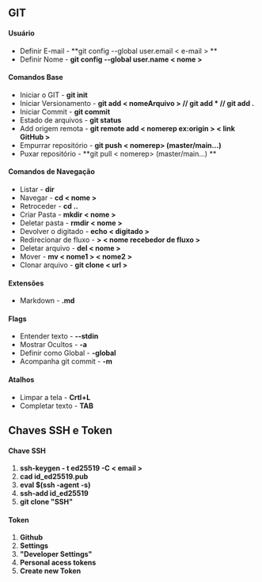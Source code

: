 ##                                             GIT

#### Usuário

- Definir E-mail - **git config --global user.email < e-mail > **
- Definir Nome - **git config --global user.name < nome >**

#### Comandos Base

- Iniciar o GIT - **git init**
- Iniciar Versionamento - **git add < nomeArquivo > // git add * // git add .**
- Iniciar Commit - **git commit**
- Estado de arquivos - **git status**
- Add origem remota - **git remote add < nomerep ex:origin > < link GitHub >**
- Empurrar repositório - **git push < nomerep> (master/main...)**
- Puxar repositório - **git pull < nomerep> (master/main...) **

#### Comandos de Navegação

- Listar - **dir**
- Navegar - **cd < nome >**
- Retroceder - **cd ..**
- Criar Pasta - **mkdir < nome >**
- Deletar pasta - **rmdir < nome >**
- Devolver o digitado - **echo < digitado >**
- Redirecionar de fluxo - **> < nome recebedor de fluxo >**
- Deletar arquivo - **del < nome >**
- Mover - **mv < nome1 > < nome2 >**
- Clonar arquivo - **git clone < url >**

#### Extensões

- Markdown - **.md**

#### Flags

- Entender texto - **--stdin**
- Mostrar Ocultos - **-a**
- Definir como Global - **-global**
- Acompanha git commit - **-m**

#### Atalhos

- Limpar a tela - **Crtl+L**
- Completar texto - **TAB**                        

##                                                                                  Chaves SSH e Token

#### Chave SSH 

1. **ssh-keygen - t ed25519 -C < email >**
2. **cad id_ed25519.pub**
3. **eval $(ssh -agent -s)**
4. **ssh-add id_ed25519**
5. **git clone "SSH"**

#### Token

1. **Github**
2. **Settings**
3. **"Developer Settings"**
4. **Personal acess tokens** 
5. **Create new Token**